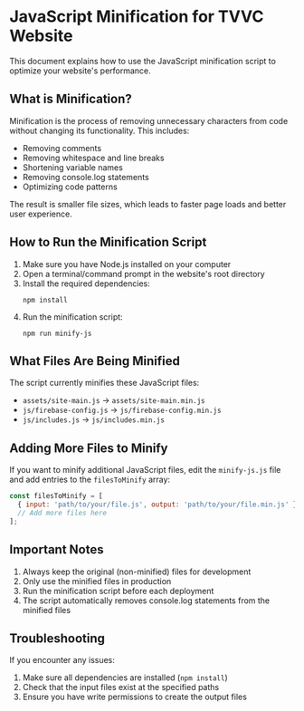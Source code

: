 # JavaScript Minification for TVVC Website

This document explains how to use the JavaScript minification script to optimize your website's performance.

## What is Minification?

Minification is the process of removing unnecessary characters from code without changing its functionality. This includes:
- Removing comments
- Removing whitespace and line breaks
- Shortening variable names
- Removing console.log statements
- Optimizing code patterns

The result is smaller file sizes, which leads to faster page loads and better user experience.

## How to Run the Minification Script

1. Make sure you have Node.js installed on your computer
2. Open a terminal/command prompt in the website's root directory
3. Install the required dependencies:
   ```
   npm install
   ```
4. Run the minification script:
   ```
   npm run minify-js
   ```

## What Files Are Being Minified

The script currently minifies these JavaScript files:
- `assets/site-main.js` → `assets/site-main.min.js`
- `js/firebase-config.js` → `js/firebase-config.min.js`
- `js/includes.js` → `js/includes.min.js`

## Adding More Files to Minify

If you want to minify additional JavaScript files, edit the `minify-js.js` file and add entries to the `filesToMinify` array:

```javascript
const filesToMinify = [
  { input: 'path/to/your/file.js', output: 'path/to/your/file.min.js' },
  // Add more files here
];
```

## Important Notes

1. Always keep the original (non-minified) files for development
2. Only use the minified files in production
3. Run the minification script before each deployment
4. The script automatically removes console.log statements from the minified files

## Troubleshooting

If you encounter any issues:
1. Make sure all dependencies are installed (`npm install`)
2. Check that the input files exist at the specified paths
3. Ensure you have write permissions to create the output files